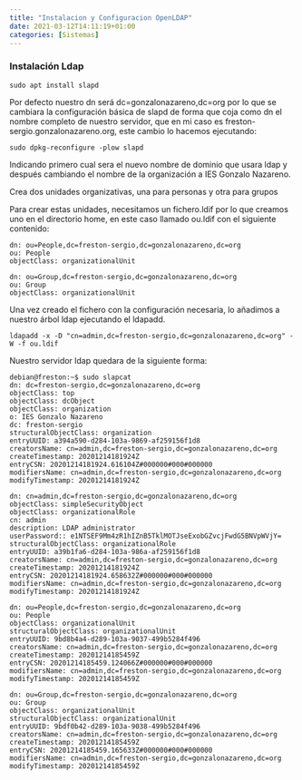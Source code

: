 ```yaml
---
title: "Instalacion y Configuracion OpenLDAP"
date: 2021-03-12T14:11:19+01:00
categories: [Sistemas]
---
```


### **Instalación Ldap** ###

~~~
sudo apt install slapd
~~~

Por defecto nuestro dn será dc=gonzalonazareno,dc=org por lo que se cambiara la configuración básica de slapd de forma que coja como dn el nombre completo de nuestro servidor, que en mi caso es freston-sergio.gonzalonazareno.org, este cambio lo hacemos ejecutando:

~~~
sudo dpkg-reconfigure -plow slapd
~~~

Indicando primero cual sera el nuevo nombre de dominio que usara ldap y después cambiando el nombre de la organización a IES Gonzalo Nazareno.

Crea dos unidades organizativas, una para personas y otra para grupos

Para crear estas unidades, necesitamos un fichero.ldif por lo que creamos uno en el directorio home, en este caso llamado ou.ldif con el siguiente contenido:

~~~
dn: ou=People,dc=freston-sergio,dc=gonzalonazareno,dc=org
ou: People
objectClass: organizationalUnit

dn: ou=Group,dc=freston-sergio,dc=gonzalonazareno,dc=org
ou: Group
objectClass: organizationalUnit
~~~

Una vez creado el fichero con la configuración necesaria, lo añadimos a nuestro árbol ldap ejecutando el ldapadd.

~~~
ldapadd -x -D "cn=admin,dc=freston-sergio,dc=gonzalonazareno,dc=org" -W -f ou.ldif
~~~

Nuestro servidor ldap quedara de la siguiente forma:

~~~
debian@freston:~$ sudo slapcat
dn: dc=freston-sergio,dc=gonzalonazareno,dc=org
objectClass: top
objectClass: dcObject
objectClass: organization
o: IES Gonzalo Nazareno
dc: freston-sergio
structuralObjectClass: organization
entryUUID: a394a590-d284-103a-9869-af259156f1d8
creatorsName: cn=admin,dc=freston-sergio,dc=gonzalonazareno,dc=org
createTimestamp: 20201214181924Z
entryCSN: 20201214181924.616104Z#000000#000#000000
modifiersName: cn=admin,dc=freston-sergio,dc=gonzalonazareno,dc=org
modifyTimestamp: 20201214181924Z

dn: cn=admin,dc=freston-sergio,dc=gonzalonazareno,dc=org
objectClass: simpleSecurityObject
objectClass: organizationalRole
cn: admin
description: LDAP administrator
userPassword:: e1NTSEF9Mm4zR1hIZnB5TklMOTJseExobGZvcjFwdG5BNVpWVjY=
structuralObjectClass: organizationalRole
entryUUID: a39b1fa6-d284-103a-986a-af259156f1d8
creatorsName: cn=admin,dc=freston-sergio,dc=gonzalonazareno,dc=org
createTimestamp: 20201214181924Z
entryCSN: 20201214181924.658632Z#000000#000#000000
modifiersName: cn=admin,dc=freston-sergio,dc=gonzalonazareno,dc=org
modifyTimestamp: 20201214181924Z

dn: ou=People,dc=freston-sergio,dc=gonzalonazareno,dc=org
ou: People
objectClass: organizationalUnit
structuralObjectClass: organizationalUnit
entryUUID: 9bd8b4a4-d289-103a-9037-499b5284f496
creatorsName: cn=admin,dc=freston-sergio,dc=gonzalonazareno,dc=org
createTimestamp: 20201214185459Z
entryCSN: 20201214185459.124066Z#000000#000#000000
modifiersName: cn=admin,dc=freston-sergio,dc=gonzalonazareno,dc=org
modifyTimestamp: 20201214185459Z

dn: ou=Group,dc=freston-sergio,dc=gonzalonazareno,dc=org
ou: Group
objectClass: organizationalUnit
structuralObjectClass: organizationalUnit
entryUUID: 9bdf0b42-d289-103a-9038-499b5284f496
creatorsName: cn=admin,dc=freston-sergio,dc=gonzalonazareno,dc=org
createTimestamp: 20201214185459Z
entryCSN: 20201214185459.165633Z#000000#000#000000
modifiersName: cn=admin,dc=freston-sergio,dc=gonzalonazareno,dc=org
modifyTimestamp: 20201214185459Z
~~~